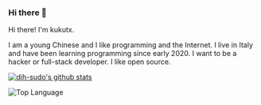 ### Hi there 👋
Hi there! I'm kukutx.

I am a young Chinese and I like programming and the Internet. I live in Italy and have been learning programming since early 2020. I want to be a hacker or full-stack developer. I like open source.

[![djh-sudo's github stats](https://github-readme-stats.vercel.app/api?username=djh-sudo "![djh-sudo's github stats")](https://github.com/djh-sudo/github-readme-stats)

![Top Language](https://github-readme-stats.vercel.app/api/top-langs/?username=djh-sudo)
